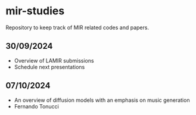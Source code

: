 # mir-studies
Repository to keep track of MIR related codes and papers.

## 30/09/2024

- Overview of LAMIR submissions
- Schedule next presentations

## 07/10/2024

- An overview of diffusion models with an emphasis on music generation
- Fernando Tonucci
